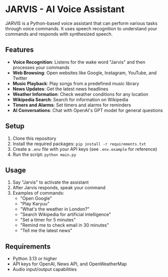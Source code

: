 # JARVIS - AI Voice Assistant

JARVIS is a Python-based voice assistant that can perform various tasks through voice commands. It uses speech recognition to understand your commands and responds with synthesized speech.

## Features

- **Voice Recognition**: Listens for the wake word "Jarvis" and then processes your commands
- **Web Browsing**: Open websites like Google, Instagram, YouTube, and Twitter
- **Music Playback**: Play songs from a predefined music library
- **News Updates**: Get the latest news headlines
- **Weather Information**: Check weather conditions for any location
- **Wikipedia Search**: Search for information on Wikipedia
- **Timers and Alarms**: Set timers and alarms for reminders
- **AI Conversations**: Chat with OpenAI's GPT model for general questions

## Setup

1. Clone this repository
2. Install the required packages: `pip install -r requirements.txt`
3. Create a `.env` file with your API keys (see `.env.example` for reference)
4. Run the script: `python main.py`

## Usage

1. Say "Jarvis" to activate the assistant
2. After Jarvis responds, speak your command
3. Examples of commands:
   - "Open Google"
   - "Play Karyuu"
   - "What's the weather in London?"
   - "Search Wikipedia for artificial intelligence"
   - "Set a timer for 5 minutes"
   - "Remind me to check email in 30 minutes"
   - "Tell me the latest news"

## Requirements

- Python 3.13 or higher
- API keys for OpenAI, News API, and OpenWeatherMap
- Audio input/output capabilities